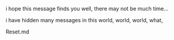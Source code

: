 i hope this message finds you well, there may not be much time...


i have hidden many messages in this world, world, world, what,

Reset.md
